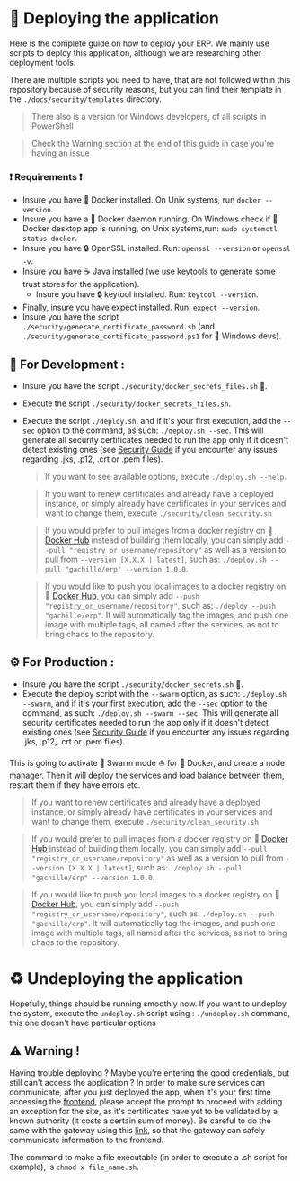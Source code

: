 # :rocket: Deploying the application

Here is the complete guide on how to deploy your ERP.
We mainly use scripts to deploy this application, although we are researching other deployment tools.

There are multiple scripts you need to have, that are not followed within this repository because of security reasons, but you can find their template in the `./docs/security/templates` directory.

> There also is a version for Windows developers, of all scripts in PowerShell

> Check the Warning section at the end of this guide in case you're having an issue

### :exclamation: Requirements :exclamation:

- Insure you have :whale: Docker installed. On Unix systems, run `docker --version`.
- Insure you have a :whale: Docker daemon running. On Windows check if :whale: Docker desktop app is running, on Unix systems,run: `sudo systemctl status docker`.
- Insure you have :lock: OpenSSL installed. Run: `openssl --version` or `openssl -v`.
- Insure you have :coffee: Java installed (we use keytools to generate some trust stores for the application).
  - Insure you have :lock: keytool installed. Run: `keytool --version`.
- Finally, insure you have expect installed. Run: `expect --version`.
- Insure you have the script `./security/generate_certificate_password.sh` (and `./security/generate_certificate_password.ps1` for :grimacing: Windows devs).

## :hammer: **For Development** :

- Insure you have the script `./security/docker_secrets_files.sh` :key:.
- Execute the script `./security/docker_secrets_files.sh`.
- Execute the script `./deploy.sh`, and if it's your first execution, add the `--sec` option to the command, as such: `./deploy.sh --sec`. This will generate all security certificates needed to run the app only if it doesn't detect existing ones (see [Security Guide](./security/README.md) if you encounter any issues regarding .jks, .p12, .crt or .pem files).

  > If you want to see available options, execute `./deploy.sh --help`.

  > If you want to renew certificates and already have a deployed instance, or simply already have certificates in your services and want to change them, execute `./security/clean_security.sh`

  > If you would prefer to pull images from a docker registry on :whale: [Docker Hub](https://hub.docker.com) instead of building them locally, you can simply add `--pull "registry_or_username/repository"` as well as a version to pull from `--version [X.X.X | latest]`, such as: `./deploy.sh --pull "gachille/erp" --version 1.0.0`.

  > If you would like to push you local images to a docker registry on :whale: [Docker Hub](https://hub.docker.com), you can simply add `--push "registry_or_username/repository"`, such as: `./deploy --push "gachille/erp"`. It will automatically tag the images, and push one image with multiple tags, all named after the services, as not to bring chaos to the repository.

## :gear: **For Production** :

- Insure you have the script `./security/docker_secrets.sh` :key:.
- Execute the deploy script with the `--swarm` option, as such: `./deploy.sh --swarm`, and if it's your first execution, add the `--sec` option to the command, as such: `./deploy.sh --swarm --sec`. This will generate all security certificates needed to run the app only if it doesn't detect existing ones (see [Security Guide](./security/README.md) if you encounter any issues regarding .jks, .p12, .crt or .pem files).

This is going to activate :ship: Swarm mode :sailboat: for :whale: Docker, and create a node manager. Then it will deploy the services and load balance between them, restart them if they have errors etc.

> If you want to renew certificates and already have a deployed instance, or simply already have certificates in your services and want to change them, execute `./security/clean_security.sh`

> If you would prefer to pull images from a docker registry on :whale: [Docker Hub](https://hub.docker.com) instead of building them locally, you can simply add `--pull "registry_or_username/repository"` as well as a version to pull from `--version [X.X.X | latest]`, such as: `./deploy.sh --pull "gachille/erp" --version 1.0.0`.

> If you would like to push you local images to a docker registry on :whale: [Docker Hub](https://hub.docker.com), you can simply add `--push "registry_or_username/repository"`, such as: `./deploy.sh --push "gachille/erp"`. It will automatically tag the images, and push one image with multiple tags, all named after the services, as not to bring chaos to the repository.

# :recycle: Undeploying the application

Hopefully, things should be running smoothly now. If you want to undeploy the system, execute the `undeploy.sh` script using : `./undeploy.sh` command, this one doesn't have particular options

## :warning: Warning !

Having trouble deploying ? Maybe you're entering the good credentials, but still can't access the application ?
In order to make sure services can communicate, after you just deployed the app, when it's your first time accessing the [frontend](https://localhost:3000/), please accept the prompt to proceed with adding an exception for the site, as it's certificates have yet to be validated by a known authority (it costs a certain sum of money). Be careful to do the same with the gateway using this [link](https://localhost:8041/api/authentication/v1/hello), so that the gateway can safely communicate information to the frontend.

The command to make a file executable (in order to execute a .sh script for example), is `chmod x file_name.sh`.
